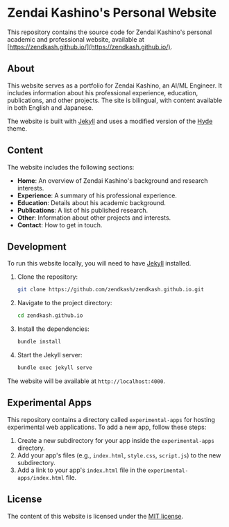 # Zendai Kashino's Personal Website

This repository contains the source code for Zendai Kashino's personal academic and professional website, available at [https://zendkash.github.io/](https://zendkash.github.io/).

## About

This website serves as a portfolio for Zendai Kashino, an AI/ML Engineer. It includes information about his professional experience, education, publications, and other projects. The site is bilingual, with content available in both English and Japanese.

The website is built with [Jekyll](https://jekyllrb.com/) and uses a modified version of the [Hyde](https://github.com/poole/hyde) theme.

## Content

The website includes the following sections:

- **Home**: An overview of Zendai Kashino's background and research interests.
- **Experience**: A summary of his professional experience.
- **Education**: Details about his academic background.
- **Publications**: A list of his published research.
- **Other**: Information about other projects and interests.
- **Contact**: How to get in touch.

## Development

To run this website locally, you will need to have [Jekyll](https://jekyllrb.com/docs/installation/) installed.

1.  Clone the repository:
    ```bash
    git clone https://github.com/zendkash/zendkash.github.io.git
    ```
2.  Navigate to the project directory:
    ```bash
    cd zendkash.github.io
    ```
3.  Install the dependencies:
    ```bash
    bundle install
    ```
4.  Start the Jekyll server:
    ```bash
    bundle exec jekyll serve
    ```

The website will be available at `http://localhost:4000`.

## Experimental Apps

This repository contains a directory called `experimental-apps` for hosting experimental web applications. To add a new app, follow these steps:

1.  Create a new subdirectory for your app inside the `experimental-apps` directory.
2.  Add your app's files (e.g., `index.html`, `style.css`, `script.js`) to the new subdirectory.
3.  Add a link to your app's `index.html` file in the `experimental-apps/index.html` file.

## License

The content of this website is licensed under the [MIT license](LICENSE.md).